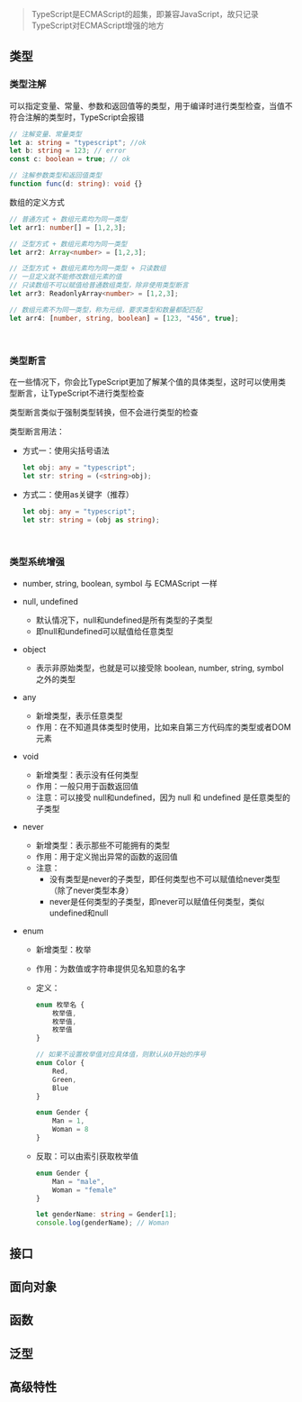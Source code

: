 > TypeScript是ECMAScript的超集，即兼容JavaScript，故只记录TypeScript对ECMAScript增强的地方



## 类型

### 类型注解

可以指定变量、常量、参数和返回值等的类型，用于编译时进行类型检查，当值不符合注解的类型时，TypeScript会报错

```typescript
// 注解变量、常量类型
let a: string = "typescript"; //ok
let b: string = 123; // error
const c: boolean = true; // ok

// 注解参数类型和返回值类型
function func(d: string): void {}
```

数组的定义方式

```typescript
// 普通方式 + 数组元素均为同一类型
let arr1: number[] = [1,2,3];

// 泛型方式 + 数组元素均为同一类型
let arr2: Array<number> = [1,2,3];

// 泛型方式 + 数组元素均为同一类型 + 只读数组
// 一旦定义就不能修改数组元素的值
// 只读数组不可以赋值给普通数组类型，除非使用类型断言
let arr3: ReadonlyArray<number> = [1,2,3];

// 数组元素不为同一类型，称为元组，要求类型和数量都配匹配
let arr4: [number, string, boolean] = [123, "456", true];
```

<br/>

### 类型断言

在一些情况下，你会比TypeScript更加了解某个值的具体类型，这时可以使用类型断言，让TypeScript不进行类型检查

类型断言类似于强制类型转换，但不会进行类型的检查

类型断言用法：

* 方式一：使用尖括号语法

  ```typescript
  let obj: any = "typescript";
  let str: string = (<string>obj);
  ```

* 方式二：使用as关键字（推荐）

  ```typescript
  let obj: any = "typescript";
  let str: string = (obj as string);
  ```

<br/>

### 类型系统增强

- number, string, boolean, symbol 与 ECMAScript 一样

- null, undefined

  - 默认情况下，null和undefined是所有类型的子类型
  - 即null和undefined可以赋值给任意类型 

- object

  - 表示非原始类型，也就是可以接受除 boolean, number, string, symbol 之外的类型

- any

  - 新增类型，表示任意类型
  - 作用：在不知道具体类型时使用，比如来自第三方代码库的类型或者DOM元素

- void

  - 新增类型：表示没有任何类型
  - 作用：一般只用于函数返回值
  - 注意：可以接受 null和undefined，因为 null 和 undefined 是任意类型的子类型

- never

  - 新增类型：表示那些不可能拥有的类型
  - 作用：用于定义抛出异常的函数的返回值
  - 注意：
    - 没有类型是never的子类型，即任何类型也不可以赋值给never类型（除了never类型本身）
    - never是任何类型的子类型，即never可以赋值任何类型，类似undefined和null

- enum

  - 新增类型：枚举

  - 作用：为数值或字符串提供见名知意的名字

  - 定义：

    ```typescript
    enum 枚举名 {
        枚举值,
        枚举值,
        枚举值
    }
    
    // 如果不设置枚举值对应具体值，则默认从0开始的序号
    enum Color {
        Red,
        Green,
        Blue
    }
    
    enum Gender {
        Man = 1,
        Woman = 8
    }
    ```

  - 反取：可以由索引获取枚举值

    ```typescript
    enum Gender {
        Man = "male",
        Woman = "female"
    }
    
    let genderName: string = Gender[1];
    console.log(genderName); // Woman
    ```

    



## 接口

## 面向对象

## 函数

## 泛型

## 高级特性

